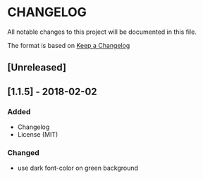 # CHANGELOG
All notable changes to this project will be documented in this file.

The format is based on [Keep a Changelog](http://keepachangelog.com/en/1.0.0/)


## [Unreleased]


## [1.1.5] - 2018-02-02

### Added
- Changelog
- License (MIT)

### Changed
- use dark font-color on green background
